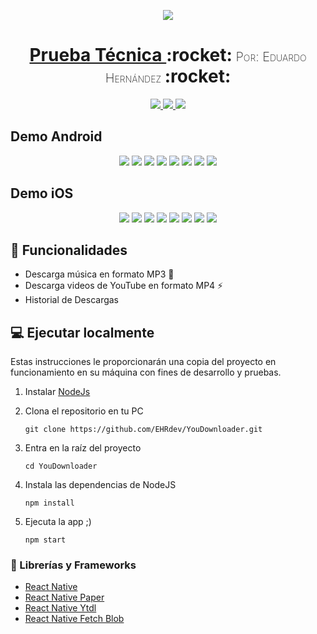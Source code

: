 <!-- Logo -->
<p align="center">
  <a href="https://github.com/EHRdev/pruebaTecnica_EduardoH">
    <img src="https://user-images.githubusercontent.com/40396000/159285125-496b4c43-11cb-44b8-a6eb-deea5fd528bf.png">
  </a>

<!-- Name -->
<h1 align="center">
  <a href="https://github.com/EHRdev/YouDownloader">Prueba Técnica </a>:rocket:<span style="font-variant-caps: petite-caps;font-size: 20px;font-weight: 200;"> Por: Eduardo Hernández </span>:rocket:
</h1>

<!-- Badges -->
<p align="center">
  <a href="https://reactnative.dev/">
    <img src="https://img.shields.io/badge/app-reactnative-purple?style=for-the-badge&logo=react">
  </a>
  <a href="https://reactnative.dev/">
    <img src="https://img.shields.io/badge/app-android-%231bb081?style=for-the-badge&logo=android">
  </a>
  <a href="https://reactnative.dev/">
    <img src="https://img.shields.io/badge/app-iOS-blue?style=for-the-badge&logo=apple">
  </a>
</p>

<!-- Screens Android -->

## Demo Android

<p align="center">
  <img src="https://user-images.githubusercontent.com/40396000/140002017-1f45760e-3f8a-4ff4-9714-5576ac590150.png">
  <img src="https://user-images.githubusercontent.com/40396000/140002019-08b3e15d-ef7a-4613-b9ef-f83e8dc445b6.png">
  <img src="https://user-images.githubusercontent.com/40396000/140002020-d70a2909-7b19-46dc-878c-34b028eb3d04.png">
  <img src="https://user-images.githubusercontent.com/40396000/140002021-29390770-9d23-475a-9a57-2056183197b9.png">
  <img src="https://user-images.githubusercontent.com/40396000/140002022-fd6c5383-4b55-424f-a209-81a8aa261acf.png">
  <img src="https://user-images.githubusercontent.com/40396000/140002023-45e605c3-3e6c-4861-85a5-0000bcf062bc.png">
  <img src="https://user-images.githubusercontent.com/40396000/140002027-acae2ebb-0586-46b4-b07b-6477688cda75.png">
  <img src="https://user-images.githubusercontent.com/40396000/140002024-452de740-3cbb-437f-9743-ab9e12483eb6.png">
</p>

<!-- Screens iOs -->

## Demo iOS

<p align="center">
  <img src="https://user-images.githubusercontent.com/40396000/140002137-951909b9-5099-427c-8c35-a4268a5157c9.PNG">
  <img src="https://user-images.githubusercontent.com/40396000/140002138-0dae39b4-4204-45c8-bd61-940fe909f5da.PNG">
  <img src="https://user-images.githubusercontent.com/40396000/140002139-b92d35e4-7a31-4963-8e84-d4419b1dc324.PNG">
  <img src="https://user-images.githubusercontent.com/40396000/140002141-4f210e8a-f37a-4c24-8cda-03e8f01b40b0.PNG">
  <img src="https://user-images.githubusercontent.com/40396000/140002142-07df91e4-03f2-4578-80c7-a4e50d1a19ee.PNG">
  <img src="https://user-images.githubusercontent.com/40396000/140002144-b5fac103-cbb1-436b-bde0-f12296e1b6cc.PNG">
  <img src="https://user-images.githubusercontent.com/40396000/140002145-5657d386-6b86-431e-ab55-6e2c702caf15.PNG">
  <img src="https://user-images.githubusercontent.com/40396000/140002146-1a49c9ca-fc65-46b3-bae3-ba40fe21266c.PNG">
</p>

## 🌟 Funcionalidades

- Descarga música en formato MP3 🎵
- Descarga videos de YouTube en formato MP4 ⚡
- Historial de Descargas

## 💻 Ejecutar localmente

Estas instrucciones le proporcionarán una copia del proyecto en funcionamiento en su máquina con fines de desarrollo y pruebas.

1. Instalar [NodeJs](https://nodejs.org/en/)
1. Clona el repositorio en tu PC

    ```
    git clone https://github.com/EHRdev/YouDownloader.git
    ```

2.  Entra en la raíz del proyecto

    ```
    cd YouDownloader
    ```

3.  Instala las dependencias de NodeJS

    ```
    npm install
    ```

4.  Ejecuta la app ;)

    ```
    npm start
    ```
### 💎 Librerías y Frameworks
- [React Native](https://reactnative.dev/)
- [React Native Paper](https://callstack.github.io/react-native-paper/)
- [React Native Ytdl](https://github.com/ytdl-js/react-native-ytdl)
- [React Native Fetch Blob](https://github.com/joltup/rn-fetch-blob)

